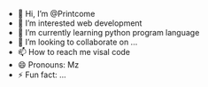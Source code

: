 - 👋 Hi, I’m @Printcome
- 👀 I’m interested web development 
- 🌱 I’m currently learning python program language 
- 💞️ I’m looking to collaborate on ...
- 📫 How to reach me visal code
- 😄 Pronouns: Mz
- ⚡ Fun fact: ...

<!---
Printcome/Printcome is a ✨ special ✨ repository because its `README.md` (this file) appears on your GitHub profile.
You can click the Preview link to take a look at your changes.
---> 

